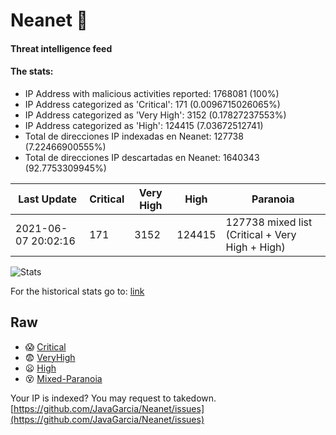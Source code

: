 # Neanet :hocho:
#### Threat intelligence feed
#### The stats:

- IP Address with malicious activities reported: 1768081 (100%)
- IP Address categorized as 'Critical':  171 (0.0096715026065%)
- IP Address categorized as 'Very High':  3152 (0.17827237553%)
- IP Address categorized as 'High':  124415 (7.03672512741)
- Total de direcciones IP indexadas en Neanet:  127738 (7.22466900555%)
- Total de direcciones IP descartadas en Neanet:  1640343 (92.7753309945%)

| Last Update | Critical | Very High | High | Paranoia |
| --- | --- | --- | --- | --- |
| 2021-06-07 20:02:16 | 171 | 3152 | 124415 | 127738 mixed list (Critical + Very High + High)|

![Stats](https://docs.google.com/spreadsheets/d/e/2PACX-1vSnaNMIXVabIpDJjufMlzH7poXnshF3mgd8Is1g9ytUEzVsP5my4Trn8f-xkoLLQ38xpL3HtmUexLo6/pubchart?oid=501124687&format=image)

For the historical stats go to: [link](/stats.csv)
## Raw
- :scream: [Critical](https://raw.githubusercontent.com/JavaGarcia/Neanet/master/blacklists/neanet_critical.txt)
- :fearful: [VeryHigh](https://raw.githubusercontent.com/JavaGarcia/Neanet/master/blacklists/neanet_veryHigh.txtt)
- :frowning: [High](https://raw.githubusercontent.com/JavaGarcia/Neanet/master/blacklists/neanet_high.txt)
- :dizzy_face: [Mixed-Paranoia](https://raw.githubusercontent.com/JavaGarcia/Neanet/master/blacklists/neanet_all.txt)


Your IP is indexed? You may request to takedown. [https://github.com/JavaGarcia/Neanet/issues](https://github.com/JavaGarcia/Neanet/issues)









































































































































































































































































































































































































































































































































































































































































































































































































































































































































































































































































































































































































































































































































































































































































































































































































































































































































































































































































































































































































































































































































































































































































































































































































































































































































































































































































































































































































































































































































































































































































































































































































































































































































































































































































































































































































































































































































































































































































































































































































































































































































































































































































































































































































































































































































































































































































































































































































































































































































































































































































































































































































































































































































































































































































































































































































































































































































































































































































































































































































































































































































































































































































































































































































































































































































































































































































































































































































































































































































































































































































